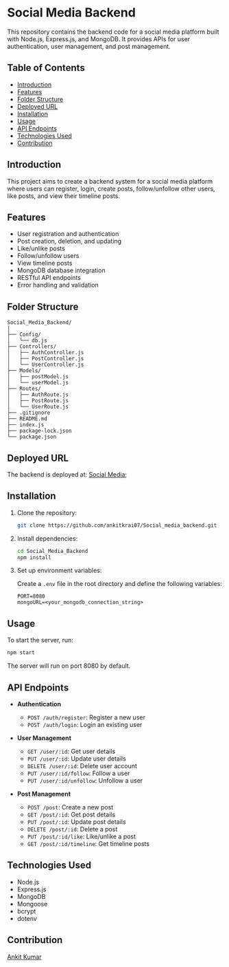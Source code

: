 # Social Media Backend

This repository contains the backend code for a social media platform built with Node.js, Express.js, and MongoDB. It provides APIs for user authentication, user management, and post management.

## Table of Contents

- [Introduction](#introduction)
- [Features](#features)
- [Folder Structure](#folder-structure)
- [Deployed URL](#Deployed-URL)
- [Installation](#installation)
- [Usage](#usage)
- [API Endpoints](#api-endpoints)
- [Technologies Used](#technologies-used)
- [Contribution](#contribution)

## Introduction

This project aims to create a backend system for a social media platform where users can register, login, create posts, follow/unfollow other users, like posts, and view their timeline posts.

## Features

- User registration and authentication
- Post creation, deletion, and updating
- Like/unlike posts
- Follow/unfollow users
- View timeline posts
- MongoDB database integration
- RESTful API endpoints
- Error handling and validation

## Folder Structure

```
Social_Media_Backend/
│
├── Config/
│   └── db.js
├── Controllers/
│   ├── AuthController.js
│   ├── PostController.js
│   └── UserController.js
├── Models/
│   ├── postModel.js
│   └── userModel.js
├── Routes/
│   ├── AuthRoute.js
│   ├── PostRoute.js
│   └── UserRoute.js
├── .gitignore
├── README.md
├── index.js
├── package-lock.json
└── package.json
```

## Deployed URL
The backend is deployed at: [Social Media](https://social-media-backend-fpwz.onrender.com);

## Installation

1. Clone the repository:

   ```bash
   git clone https://github.com/ankitkrai07/Social_media_backend.git
   ```

2. Install dependencies:

   ```bash
   cd Social_Media_Backend
   npm install
   ```

3. Set up environment variables:
   
   Create a `.env` file in the root directory and define the following variables:
   
   ```plaintext
   PORT=8080
   mongoURL=<your_mongodb_connection_string>
   ```

## Usage

To start the server, run:

```bash
npm start
```

The server will run on port 8080 by default.

## API Endpoints

- **Authentication**
  - `POST /auth/register`: Register a new user
  - `POST /auth/login`: Login an existing user

- **User Management**
  - `GET /user/:id`: Get user details
  - `PUT /user/:id`: Update user details
  - `DELETE /user/:id`: Delete user account
  - `PUT /user/:id/follow`: Follow a user
  - `PUT /user/:id/unfollow`: Unfollow a user

- **Post Management**
  - `POST /post`: Create a new post
  - `GET /post/:id`: Get post details
  - `PUT /post/:id`: Update post details
  - `DELETE /post/:id`: Delete a post
  - `PUT /post/:id/like`: Like/unlike a post
  - `GET /post/:id/timeline`: Get timeline posts

## Technologies Used

- Node.js
- Express.js
- MongoDB
- Mongoose
- bcrypt
- dotenv

## Contribution

[Ankit Kumar](https://github.com/ankitkrai07)

